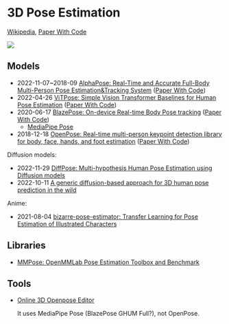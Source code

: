 # 3D Pose Estimation
[Wikipedia](https://en.wikipedia.org/wiki/3D_pose_estimation), [Paper With Code](https://paperswithcode.com/task/pose-estimation)

![](https://maelfabien.github.io/assets/images/img1.jpg)

## Models
- 2022-11-07~2018-09 [AlphaPose: Real-Time and Accurate Full-Body Multi-Person Pose Estimation&Tracking System](https://github.com/MVIG-SJTU/AlphaPose) ([Paper With Code](https://paperswithcode.com/paper/alphapose-whole-body-regional-multi-person))
- 2022-04-26 [ViTPose: Simple Vision Transformer Baselines for Human Pose Estimation](https://github.com/vitae-transformer/vitpose) ([Paper With Code](https://paperswithcode.com/paper/vitpose-simple-vision-transformer-baselines))
- 2020-06-17 [BlazePose: On-device Real-time Body Pose tracking](https://arxiv.org/abs/2006.10204) ([Paper With Code](https://paperswithcode.com/paper/blazepose-on-device-real-time-body-pose))
  - [MediaPipe Pose](https://github.com/google/mediapipe/blob/master/docs/solutions/pose.md)
- 2018-12-18 [OpenPose: Real-time multi-person keypoint detection library for body, face, hands, and foot estimation](https://github.com/CMU-Perceptual-Computing-Lab/openpose) ([Paper With Code](https://paperswithcode.com/paper/openpose-realtime-multi-person-2d-pose))

Diffusion models:
- 2022-11-29 [DiffPose: Multi-hypothesis Human Pose Estimation using Diffusion models](https://arxiv.org/abs/2211.16487)
- 2022-10-11 [A generic diffusion-based approach for 3D human pose prediction in the wild](https://arxiv.org/abs/2210.05669)

Anime:
- 2021-08-04 [bizarre-pose-estimator: Transfer Learning for Pose Estimation of Illustrated Characters](https://github.com/ShuhongChen/bizarre-pose-estimator)

## Libraries
- [MMPose: OpenMMLab Pose Estimation Toolbox and Benchmark](https://github.com/open-mmlab/mmpose)

## Tools
- [Online 3D Openpose Editor](https://github.com/zhuyu1997/open-pose-editor/)

  It uses MediaPipe Pose (BlazePose GHUM Full?), not OpenPose.
